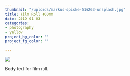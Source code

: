 ```yaml
---
thumbnail: "/uploads/markus-spiske-516263-unsplash.jpg"
title: Film Roll 400mm
date: 2019-01-03
categories:
- photography
- yellow
project_bg_color: ''
project_fg_color: ''

---
```

![](/uploads/markus-spiske-516263-unsplash.jpg)

Body text for film roll.